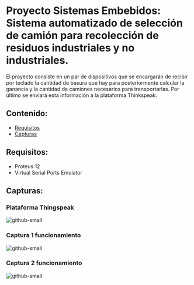 # Proyecto Sistemas Embebidos:  Sistema automatizado de selección de camión para recolección de residuos industriales y no industriales. 

El proyecto consiste en un par de dispositivos que se encargarán de recibir por teclado la cantidad de basura que hay para posteriormente calcular la ganancia y la cantidad de camiones necesarios para transportarlas. Por último se enviará esta información a la plataforma Thinkspeak.

## Contenido:
  - [Requisitos](#Requisitos)
  - [Capturas](#Capturas)


## Requisitos:
* Proteus 12
* Virtual Serial Ports Emulator

## Capturas:

### Plataforma Thingspeak
![github-small](https://github.com/JonathanZamora99/Proyecto_S.E_G4/blob/main/Capturas/Plataforma_Thingspeak.jpeg)

### Captura 1 funcionamiento
![github-small](https://github.com/JonathanZamora99/Proyecto_S.E_G4/blob/main/Capturas/Captura%20del%20c%C3%B3digo%20en%20ejecuci%C3%B3n.jpeg)

### Captura 2 funcionamiento
![github-small](https://github.com/JonathanZamora99/Proyecto_S.E_G4/blob/main/Capturas/Captura%202%20del%20c%C3%B3digo%20en%20ejecuci%C3%B3n.jpeg)
